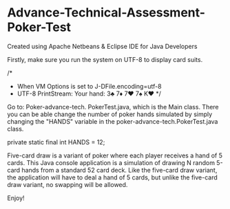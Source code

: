 # Advance-Technical-Assessment-Poker-Test
Created using Apache Netbeans & Eclipse IDE for Java Developers

Firstly, make sure you run the system on UTF-8 to display card suits.

/*
  * When VM Options is set to J-DFile.encoding=utf-8
  * UTF-8 PrintStream: 
    Your hand:  3♣ 7♦ 7♥ 7♠ K♥
*/

Go to: Poker-advance-tech.
PokerTest.java, which is the Main class.
There you can be able change the number of poker hands simulated by simply changing the "HANDS" variable in the poker-advance-tech.PokerTest.java class.

private static final int HANDS = 12;

Five-card draw is a variant of poker where each player receives a hand of 5 cards. This Java console application is a simulation of drawing N random 5-card hands from a standard 52 card deck. Like the five-card draw variant, the application will have to deal a hand of 5 cards, but unlike the five-card draw variant, no swapping will be allowed.

Enjoy!
